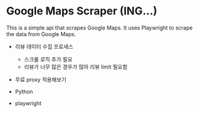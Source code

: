 Google Maps Scraper  (ING...)
=======================
This is a simple api that scrapes Google Maps. 
It uses Playwright to scrape the data from Google Maps.


- 리뷰 데이터 수집 프로세스 
  - 스크롤 로직 추가 필요
  - 리뷰가 너무 많은 경우가 많아 리뷰 limit 필요함 
- 무료 proxy 적용해보기 

- Python
- playwright
